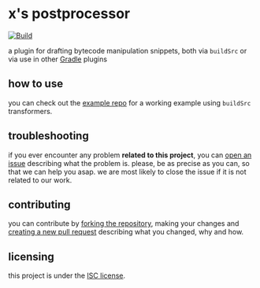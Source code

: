 # x's postprocessor
[![Build][badge-github-ci]][project-gradle-ci] 

a plugin for drafting bytecode manipulation snippets, both via `buildSrc` or via use in other [Gradle][gradle] plugins
## how to use

you can check out the [example repo](https://github.com/xtrm-en/postprocessor-example) for a working example using `buildSrc` transformers.

## troubleshooting

if you ever encounter any problem **related to this project**, you can [open an issue][new-issue] describing what the
problem is. please, be as precise as you can, so that we can help you asap. we are most likely to close the issue if it
is not related to our work.

## contributing

you can contribute by [forking the repository][fork], making your changes and [creating a new pull request][new-pr]
describing what you changed, why and how.

## licensing

this project is under the [ISC license][project-license].


<!-- Links -->

[jvm]: https://adoptium.net "adoptium website"

[kotlin]: https://kotlinlang.org "kotlin website"

[gpr]: https://plugins.gradle.com/ "gradle plugins repo"

[gradle]: https://gradle.org/

<!-- Project Links -->

[project-url]: https://github.com/xtrm-en/postprocessor "project github repository"

[fork]: https://github.com/xtrm-en/postprocessor/fork "fork this repository"

[new-pr]: https://github.com/xtrm-en/postprocessor/pulls/new "create a new pull request"

[new-issue]: https://github.com/xtrm-en/postprocessor/issues/new "create a new issue"

[project-gradle-ci]: https://github.com/xtrm-en/postprocessor/actions/workflows/gradle-ci.yml "gradle ci workflow"

[project-license]: https://github.com/xtrm-en/postprocessor/blob/trunk/LICENSE "LICENSE source file"

<!-- Badges -->

[badge-github-ci]: https://github.com/xtrm-en/postprocessor/actions/workflows/build.yml/badge.svg?branch=trunk "github actions badge"

